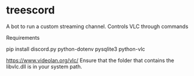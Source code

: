 # treescord

A bot to run a custom streaming channel. Controls VLC through commands

Requirements

pip install discord.py python-dotenv pysqlite3 python-vlc

https://www.videolan.org/vlc/
Ensure that the folder that contains the libvlc.dll is in your system path.